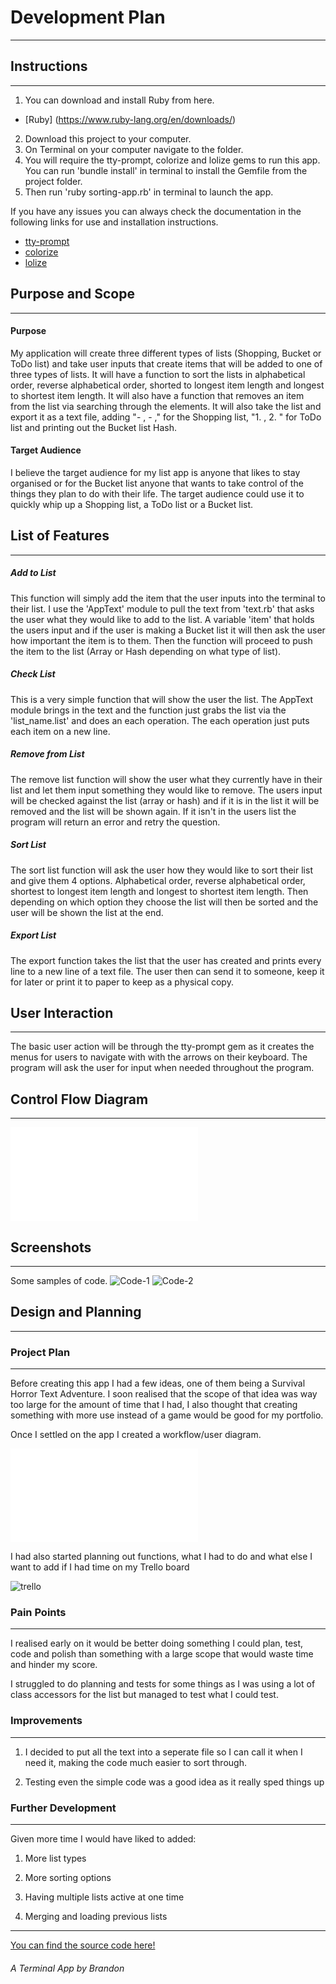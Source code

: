 # Development Plan
---

## Instructions
---
1. You can download and install Ruby from here.
- [Ruby] (https://www.ruby-lang.org/en/downloads/)
2. Download this project to your computer.
3. On Terminal on your computer navigate to the folder.
4. You will require the tty-prompt, colorize and lolize gems to run this app. You can run 'bundle install' in terminal to install the Gemfile from the project folder.
5. Then run 'ruby sorting-app.rb' in terminal to launch the app.

If you have any issues you can always check the documentation in the following links for use and installation instructions.
- [tty-prompt](https://rubygems.org/gems/tty-prompt)
- [colorize](https://rubygems.org/gems/colorize)
- [lolize](https://rubygems.org/gems/lolize)

## Purpose and Scope
---
#### Purpose
My application will create three different types of lists (Shopping, Bucket or ToDo list) and take user inputs that create items that will be added to one of three types of lists.
It will have a function to sort the lists in alphabetical order, reverse alphabetical order, shorted to longest item length and longest to shortest item length.
It will also have a function that removes an item from the list via searching through the elements.
It will also take the list and export it as a text file, adding "- , - ," for the Shopping list, "1. , 2. " for ToDo list and printing out the Bucket list Hash.

#### Target Audience
I believe the target audience for my list app is anyone that likes to stay organised or for the Bucket list anyone that wants to take control of the things they plan to do with their life.
The target audience could use it to quickly whip up a Shopping list, a ToDo list or a Bucket list.

## List of Features
---
##### Add to List
This function will simply add the item that the user inputs into the terminal to their list.
I use the 'AppText' module to pull the text from 'text.rb' that asks the user what they would like to add to the list.
A variable 'item' that holds the users input and if the user is making a Bucket list it will then ask the user how important the item is to them.
Then the function will proceed to push the item to the list (Array or Hash depending on what type of list).

##### Check List
This is a very simple function that will show the user the list.
The AppText module brings in the text and the function just grabs the list via the 'list_name.list' and does an each operation.
The each operation just puts each item on a new line.

##### Remove from List
The remove list function will show the user what they currently have in their list and let them input something they would like to remove.
The users input will be checked against the list (array or hash) and if it is in the list it will be removed and the list will be shown again.
If it isn't in the users list the program will return an error and retry the question.

##### Sort List
The sort list function will ask the user how they would like to sort their list and give them 4 options.
Alphabetical order, reverse alphabetical order, shortest to longest item length and longest to shortest item length.
Then depending on which option they choose the list will then be sorted and the user will be shown the list at the end.

##### Export List
The export function takes the list that the user has created and prints every line to a new line of a text file.
The user then can send it to someone, keep it for later or print it to paper to keep as a physical copy.

## User Interaction
---
The basic user action will be through the tty-prompt gem as it creates the menus for users to navigate with with the arrows on their keyboard.
The program will ask the user for input when needed throughout the program.

## Control Flow Diagram
---
![workflow](docs/workflow.pdf)

## Screenshots
---
Some samples of code.
![Code-1](docs/Code_1.png)
![Code-2](docs/Code_2.png)

## Design and Planning
---
### Project Plan
---
Before creating this app I had a few ideas, one of them being a Survival Horror Text Adventure.
I soon realised that the scope of that idea was way too large for the amount of time that I had, I also thought that creating something with more use instead of a game would be good for my portfolio.

Once I settled on the app I created a workflow/user diagram.

![workflow](docs/workflow.pdf)

I had also started planning out functions, what I had to do and what else I want to add if I had time on my Trello board

![trello](docs/trello.png)

### Pain Points
---
I realised early on it would be better doing something I could plan, test, code and polish than something with a large scope that would waste time and hinder my score.

I struggled to do planning and tests for some things as I was using a lot of class accessors for the list but managed to test what I could test.

### Improvements
---
1. I decided to put all the text into a seperate file so I can call it when I need it, making the code much easier to sort through.

2. Testing even the simple code was a good idea as it really sped things up

### Further Development
---
Given more time I would have liked to added:

1. More list types

2. More sorting options

3. Having multiple lists active at one time

4. Merging and loading previous lists
---
[You can find the source code here!](https:/github.com/brandonrobertson23/sort_app)

###### A Terminal App by Brandon